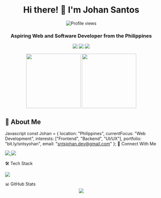 <div align="center">
  <h1>Hi there! 👋 I'm Johan Santos</h1>
  
  <p>
    <img src="https://komarev.com/ghpvc/?username=sntsjohan&style=flat-square&color=black" alt="Profile views">
  </p>

  <h3>Aspiring Web and Software Developer from the Philippines</h3>

  <p>
    <img src="https://img.shields.io/badge/Learning-Tailwind_CSS-000000?style=for-the-badge&logo=tailwind-css&logoColor=white">
    <img src="https://img.shields.io/badge/Learning-Node.js-000000?style=for-the-badge&logo=node.js&logoColor=white">
    <img src="https://img.shields.io/badge/Learning-PHP-000000?style=for-the-badge&logo=php&logoColor=white">
  </p>

  <p>
    <img height="180em" src="https://github-readme-stats.vercel.app/api?username=sntsjohan&show_icons=true&theme=dark&include_all_commits=true&count_private=true"/>
    <img height="180em" src="https://github-readme-stats.vercel.app/api/top-langs/?username=sntsjohan&layout=compact&langs_count=7&theme=dark"/>
  </p>
</div>

<div align="left">

## 🚀 About Me

Javascript
const Johan = {
    location: "Philippines",
    currentFocus: "Web Development",
    interests: ["Frontend", "Backend", "UI/UX"],
    portfolio: "bit.ly/sntsyohan",
    email: "sntsjohan.dev@gmail.com"
};
🤝 Connect With Me
<p> <a href="https://twitter.com/sntsjohan" target="_blank"> <img src="https://img.shields.io/badge/Twitter-000000?style=for-the-badge&logo=twitter&logoColor=white"> </a> <a href="https://linkedin.com/in/sntsjohan" target="_blank"> <img src="https://img.shields.io/badge/LinkedIn-000000?style=for-the-badge&logo=linkedin&logoColor=white"> </a> </p>
🛠️ Tech Stack
<p> <img src="https://skillicons.dev/icons?i=html,css,js,java,python,git,figma,ps&theme=light" /> </p>
📊 GitHub Stats

</div> <div align="center"> <img src="https://capsule-render.vercel.app/api?type=waving&color=white&height=100&section=footer&fontColor=black"/> </div> 
